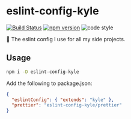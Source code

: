 # eslint-config-kyle

[![Build Status](https://github.com/k-yle/eslint-config-kyle/workflows/build/badge.svg)](https://github.com/k-yle/eslint-config-kyle/actions)
[![npm version](https://badge.fury.io/js/eslint-config-kyle.svg)](https://badge.fury.io/js/eslint-config-kyle)
![code style](https://img.shields.io/badge/Code%20Style-Airbnb%20❤%20Prettier-pink.svg?style=flat)

💚 The eslint config I use for all my side projects.

## Usage

```sh
npm i -D eslint-config-kyle
```

Add the following to package.json:

```json
{
  "eslintConfig": { "extends": "kyle" },
  "prettier": "eslint-config-kyle/prettier"
}
```
